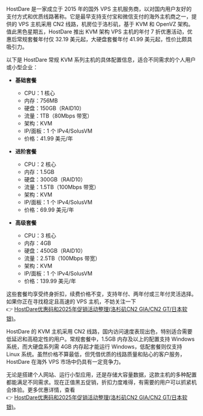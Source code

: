 
HostDare 是一家成立于 2015 年的国外 VPS 主机服务商，以对国内用户友好的支付方式和优质线路著称。它是最早支持支付宝和微信支付的海外主机商之一，提供的 VPS 主机采用 CN2 线路，机房位于洛杉矶，基于 KVM 和 OpenVZ 架构。值此黑色星期五，HostDare 推出 KVM 架构 VPS 主机的年付 7 折优惠活动，优惠后常规套餐年付仅 32.19 美元起，大硬盘套餐年付 41.99 美元起，性价比颇具吸引力。


以下是 HostDare 常规 KVM 系列主机的具体配置信息，适合不同需求的个人用户或小型企业：

- **基础套餐**  
  - CPU：1 核心  
  - 内存：756MB  
  - 硬盘：150GB（RAID10）  
  - 流量：1TB（80Mbps 带宽）  
  - 架构：KVM  
  - IP/面板：1 个 IPv4/SolusVM  
  - 价格：41.99 美元/年  

- **进阶套餐**  
  - CPU：2 核心  
  - 内存：1.5GB  
  - 硬盘：300GB（RAID10）  
  - 流量：1.5TB（100Mbps 带宽）  
  - 架构：KVM  
  - IP/面板：1 个 IPv4/SolusVM  
  - 价格：69.99 美元/年  

- **高级套餐**  
  - CPU：3 核心  
  - 内存：4GB  
  - 硬盘：450GB（RAID10）  
  - 流量：2.5TB（100Mbps 带宽）  
  - 架构：KVM  
  - IP/面板：1 个 IPv4/SolusVM  
  - 价格：139.99 美元/年  

这些套餐均享受终身折扣，续费价格不变，支持年付、两年付或三年付灵活选择。如果你正在寻找稳定且高速的 VPS 主机，不妨关注一下  
👉 [HostDare优惠码和2025年促销活动整理(洛杉矶CN2 GIA/CN2 GT/日本软银)](https://bit.ly/hostdare)。


HostDare 的 KVM 主机采用 CN2 线路，国内访问速度表现出色，特别适合需要低延迟和高稳定性的用户。常规套餐中，1.5GB 内存及以上的配置支持 Windows 系统，而大硬盘系列需 4GB 内存起才能运行 Windows，低配套餐则仅支持 Linux 系统。虽然价格不算最低，但凭借优质的线路质量和贴心的客户服务，HostDare 在海外 VPS 市场中仍具有一定竞争力。

无论是搭建个人网站、运行小型应用，还是存储大容量数据，这款主机的多种配置都能满足不同需求。现在正值黑五促销，折扣力度难得，有需要的用户可以抓紧机会体验。更多优惠详情，查看  
👉 [HostDare优惠码和2025年促销活动整理(洛杉矶CN2 GIA/CN2 GT/日本软银)](https://bit.ly/hostdare)。
